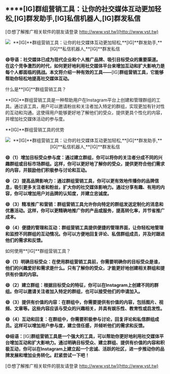 ## ****[IG]**群组营销工具：让你的社交媒体互动更加轻松,**[IG]**群发助手,**[IG]**私信机器人,**[IG]**群发私信**

[😍想了解推广相关软件的朋友请登录 http://www.vst.tw](http://www.vst.tw)

 <center><img src="https://vst.tw/MP4/tuiguang/png/0.png" alt="**[IG]**群组营销工具：让你的社交媒体互动更加轻松,**[IG]**群发助手,**[IG]**私信机器人,**[IG]**群发私信"></center>

**😄导语：社交媒体已成为现代企业和个人推广品牌、吸引目标受众的重要渠道。在这个竞争激烈的时代，如何更好地利用社交媒体平台来增加互动和扩大影响力是每个人都面临的挑战。本文将介绍一种有效的工具——**[IG]**群组营销工具，它能够帮助你轻松地提高社交媒体互动。**

什么是**[IG]**群组营销工具？

**[IG]**群组营销工具是一种帮助用户在Instagram平台上创建和管理群组的工具。通过该工具，用户可以邀请粉丝和关注者加入特定的群组，实现更加有针对性的互动和沟通。这使得用户能够更好地了解他们的受众，提供更具个性化的内容，并增加社交媒体活动的参与度。

**[IG]**群组营销工具的优势

 <center><img src="https://vst.tw/MP4/tuiguang/png/1.png" alt="**[IG]**群组营销工具：让你的社交媒体互动更加轻松,**[IG]**群发助手,**[IG]**私信机器人,**[IG]**群发私信"></center>

**😄（1）增加目标受众参与度：通过建立群组，你可以将你的关注者分成不同的兴趣群组或目标市场群组。这样，你可以更好地了解你的受众，提供更符合他们需求的内容，并鼓励他们积极参与讨论和互动。**

**😄（2）提高品牌影响力：通过群组营销工具，你可以更有效地传播你的品牌信息，吸引更多关注者和粉丝，扩大你的社交媒体影响力。通过分享有趣、有用的内容，你可以增加用户对品牌的认知度，并建立忠诚度。**

**😄（3）精准推广和营销：群组营销工具允许你向特定的群组发送定制化的消息和优惠活动。这样，你可以更精确地推广你的产品或服务，提高转化率，并节省推广成本。**

**😄（4）便捷的管理和互动：群组营销工具提供便捷的管理界面，让你轻松地管理和监控不同群组的互动情况。你可以方便地回复评论、私信群组成员，并及时跟进他们的需求和反馈。**

如何使用**[IG]**群组营销工具？

**😄（1）明确目标受众：在使用群组营销工具前，你需要明确你的目标受众是谁，他们的兴趣爱好和需求是什么。只有了解你的受众，才能更好地创建相关群组和提供有价值的内容。**

**😄（2）建立群组：根据目标受众的特征，你可以在Instagram上创建不同的群组。你可以邀请关注者加入特定的群组，也可以接受他们的申请加入。**

**😄（3）提供有价值的内容：在群组中，你需要提供有价值的内容，包括图片、视频、文章等。这些内容应该与受众的兴趣相关，并具有娱乐性、教育性或启发性。**

**😄（4）互动和回复：在群组中，你需要积极参与讨论，回复评论和私信群组成员。这样可以增加用户参与度，建立信任感，并倾听他们的需求和反馈。**

**😄结语：**[IG]**群组营销工具是一个强大的工具，可以帮助你更好地利用社交媒体平台增加互动和扩大影响力。通过明确目标受众、建立群组、提供有价值的内容和积极互动，你可以在Instagram上建立起一个忠诚、活跃的社区，进一步推动你的品牌发展和增加业务转化。赶紧尝试一下吧！**

[😍想了解推广相关软件的朋友请登录 http://www.vst.tw](http://www.vst.tw)



